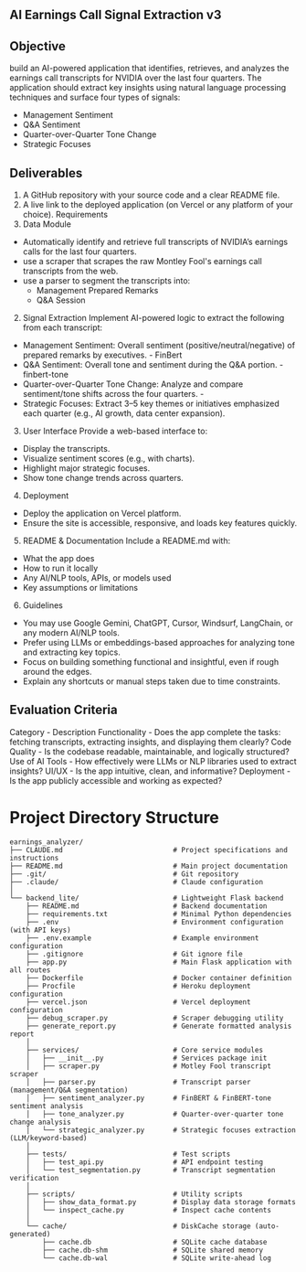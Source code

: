 ## AI Earnings Call Signal Extraction v3
## Objective
build an AI-powered application that identifies, retrieves, and analyzes the earnings call transcripts for NVIDIA over the last four quarters. The application should extract key insights using natural language processing techniques and surface four types of signals:
- Management Sentiment
- Q&A Sentiment
- Quarter-over-Quarter Tone Change
- Strategic Focuses
## Deliverables
1. A GitHub repository with your source code and a clear README file.
2. A live link to the deployed application (on Vercel or any platform of your choice).
Requirements
1. Data Module
- Automatically identify and retrieve full transcripts of NVIDIA’s earnings calls for the
last four quarters.
- use a scraper that scrapes the raw Montley Fool's earnings call transcripts from the web.
- use a parser to segment the transcripts into:
  - Management Prepared Remarks
  - Q&A Session 
2. Signal Extraction
Implement  AI-powered logic to extract the following from each transcript:
- Management Sentiment: Overall sentiment (positive/neutral/negative) of prepared
remarks by executives. - FinBert
- Q&A Sentiment: Overall tone and sentiment during the Q&A portion. - finbert-tone
- Quarter-over-Quarter Tone Change: Analyze and compare sentiment/tone shifts
across the four quarters. -
- Strategic Focuses: Extract 3–5 key themes or initiatives emphasized each quarter
(e.g., AI growth, data center expansion).
3. User Interface
Provide a web-based interface to:
- Display the transcripts.
- Visualize sentiment scores (e.g., with charts).
- Highlight major strategic focuses.
- Show tone change trends across quarters.
4. Deployment
- Deploy the application on Vercel platform.
- Ensure the site is accessible, responsive, and loads key features quickly.
5. README & Documentation
Include a README.md with:
- What the app does
- How to run it locally
- Any AI/NLP tools, APIs, or models used
- Key assumptions or limitations
6. Guidelines
- You may use Google Gemini, ChatGPT, Cursor, Windsurf, LangChain, or any modern AI/NLP tools.
- Prefer using LLMs or embeddings-based approaches for analyzing tone and
extracting key topics.
- Focus on building something functional and insightful, even if rough around the
edges.
- Explain any shortcuts or manual steps taken due to time constraints.
## Evaluation Criteria
Category -  Description
Functionality - Does the app complete the tasks: fetching transcripts, extracting
insights, and displaying them clearly?
Code Quality - Is the codebase readable, maintainable, and logically structured?
Use of AI Tools - How effectively were LLMs or NLP libraries used to extract
insights?
UI/UX - Is the app intuitive, clean, and informative?
Deployment - Is the app publicly accessible and working as expected?
# Project Directory Structure

```
earnings_analyzer/
├── CLAUDE.md                           # Project specifications and instructions
├── README.md                           # Main project documentation
├── .git/                               # Git repository
├── .claude/                            # Claude configuration
│
└── backend_lite/                       # Lightweight Flask backend
    ├── README.md                       # Backend documentation
    ├── requirements.txt                # Minimal Python dependencies
    ├── .env                            # Environment configuration (with API keys)
    ├── .env.example                    # Example environment configuration
    ├── .gitignore                      # Git ignore file
    ├── app.py                          # Main Flask application with all routes
    ├── Dockerfile                      # Docker container definition
    ├── Procfile                        # Heroku deployment configuration
    ├── vercel.json                     # Vercel deployment configuration
    ├── debug_scraper.py                # Scraper debugging utility
    ├── generate_report.py              # Generate formatted analysis report
    │
    ├── services/                       # Core service modules
    │   ├── __init__.py                 # Services package init
    │   ├── scraper.py                  # Motley Fool transcript scraper
    │   ├── parser.py                   # Transcript parser (management/Q&A segmentation)
    │   ├── sentiment_analyzer.py       # FinBERT & FinBERT-tone sentiment analysis
    │   ├── tone_analyzer.py            # Quarter-over-quarter tone change analysis
    │   └── strategic_analyzer.py       # Strategic focuses extraction (LLM/keyword-based)
    │
    ├── tests/                          # Test scripts
    │   ├── test_api.py                 # API endpoint testing
    │   └── test_segmentation.py        # Transcript segmentation verification
    │
    ├── scripts/                        # Utility scripts
    │   ├── show_data_format.py         # Display data storage formats
    │   └── inspect_cache.py            # Inspect cache contents
    │
    └── cache/                          # DiskCache storage (auto-generated)
        ├── cache.db                    # SQLite cache database
        ├── cache.db-shm                # SQLite shared memory
        └── cache.db-wal                # SQLite write-ahead log
```